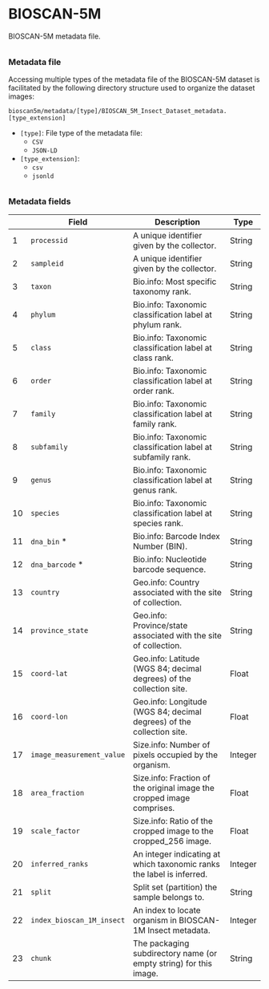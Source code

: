 # BIOSCAN-5M

BIOSCAN-5M metadata file.

###### <h3> Metadata file
Accessing multiple types of the metadata file of the BIOSCAN-5M dataset is facilitated by the following directory structure used to organize the dataset images:

```plaintext
bioscan5m/metadata/[type]/BIOSCAN_5M_Insect_Dataset_metadata.[type_extension]
```

- `[type]`: File type of the metadata file:
  - `CSV`
  - `JSON-LD`
- `[type_extension]`:
  - `csv`
  - `jsonld`

###### <h3> Metadata fields

|   | **Field**                      | **Description**                                                       | **Type**   |
|---|--------------------------------|-----------------------------------------------------------------------|------------|
| 1 | `processid`                    | A unique identifier given by the collector.                           | String     |
| 2 | `sampleid`                     | A unique identifier given by the collector.                           | String     |
| 3 | `taxon`                        | Bio.info: Most specific taxonomy rank.                                | String     |
| 4 | `phylum`                       | Bio.info: Taxonomic classification label at phylum rank.              | String     |
| 5 | `class`                        | Bio.info: Taxonomic classification label at class rank.               | String     |
| 6 | `order`                        | Bio.info: Taxonomic classification label at order rank.               | String     |
| 7 | `family`                       | Bio.info: Taxonomic classification label at family rank.              | String     |
| 8 | `subfamily`                    | Bio.info: Taxonomic classification label at subfamily rank.           | String     |
| 9 | `genus`                        | Bio.info: Taxonomic classification label at genus rank.               | String     |
| 10| `species`                      | Bio.info: Taxonomic classification label at species rank.             | String     |
| 11| `dna_bin` *                    | Bio.info: Barcode Index Number (BIN).                                 | String     |
| 12| `dna_barcode` *                | Bio.info: Nucleotide barcode sequence.                                | String     |
| 13| `country`                      | Geo.info: Country associated with the site of collection.             | String     |
| 14| `province_state`               | Geo.info: Province/state associated with the site of collection.      | String     |
| 15| `coord-lat`                    | Geo.info: Latitude (WGS 84; decimal degrees) of the collection site.  | Float      |
| 16| `coord-lon`                    | Geo.info: Longitude (WGS 84; decimal degrees) of the collection site. | Float      |
| 17| `image_measurement_value`      | Size.info: Number of pixels occupied by the organism.                 | Integer    |
| 18| `area_fraction`                | Size.info: Fraction of the original image the cropped image comprises. | Float      |
| 19| `scale_factor`                 | Size.info: Ratio of the cropped image to the cropped_256 image.       | Float      |
| 20| `inferred_ranks`               | An integer indicating at which taxonomic ranks the label is inferred. | Integer    |
| 21| `split`                        | Split set (partition) the sample belongs to.                          | String     |
| 22| `index_bioscan_1M_insect`      | An index to locate organism in BIOSCAN-1M Insect metadata.            | Integer    |
| 23| `chunk`                        | The packaging subdirectory name (or empty string) for this image.     | String     |


